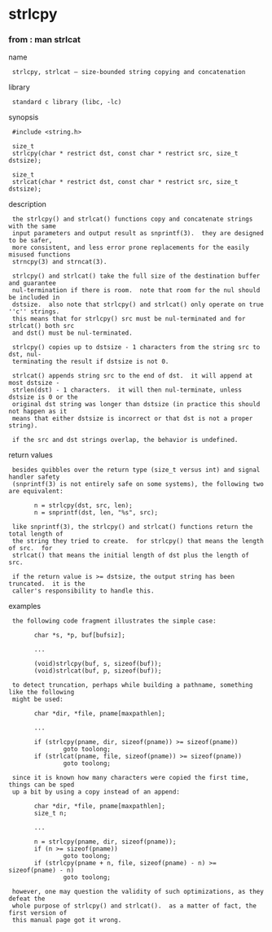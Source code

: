 # strlcpy

### from : man strlcat

name

     strlcpy, strlcat – size-bounded string copying and concatenation

library

     standard c library (libc, -lc)

synopsis

     #include <string.h>

     size_t
     strlcpy(char * restrict dst, const char * restrict src, size_t dstsize);

     size_t
     strlcat(char * restrict dst, const char * restrict src, size_t dstsize);

description

     the strlcpy() and strlcat() functions copy and concatenate strings with the same
     input parameters and output result as snprintf(3).  they are designed to be safer,
     more consistent, and less error prone replacements for the easily misused functions
     strncpy(3) and strncat(3).

     strlcpy() and strlcat() take the full size of the destination buffer and guarantee
     nul-termination if there is room.  note that room for the nul should be included in
     dstsize.  also note that strlcpy() and strlcat() only operate on true ''c'' strings.
     this means that for strlcpy() src must be nul-terminated and for strlcat() both src
     and dst() must be nul-terminated.

     strlcpy() copies up to dstsize - 1 characters from the string src to dst, nul-
     terminating the result if dstsize is not 0.

     strlcat() appends string src to the end of dst.  it will append at most dstsize -
     strlen(dst) - 1 characters.  it will then nul-terminate, unless dstsize is 0 or the
     original dst string was longer than dstsize (in practice this should not happen as it
     means that either dstsize is incorrect or that dst is not a proper string).

     if the src and dst strings overlap, the behavior is undefined.

return values

     besides quibbles over the return type (size_t versus int) and signal handler safety
     (snprintf(3) is not entirely safe on some systems), the following two are equivalent:

           n = strlcpy(dst, src, len);
           n = snprintf(dst, len, "%s", src);

     like snprintf(3), the strlcpy() and strlcat() functions return the total length of
     the string they tried to create.  for strlcpy() that means the length of src.  for
     strlcat() that means the initial length of dst plus the length of src.

     if the return value is >= dstsize, the output string has been truncated.  it is the
     caller's responsibility to handle this.

examples

     the following code fragment illustrates the simple case:

           char *s, *p, buf[bufsiz];

           ...

           (void)strlcpy(buf, s, sizeof(buf));
           (void)strlcat(buf, p, sizeof(buf));

     to detect truncation, perhaps while building a pathname, something like the following
     might be used:

           char *dir, *file, pname[maxpathlen];

           ...

           if (strlcpy(pname, dir, sizeof(pname)) >= sizeof(pname))
                   goto toolong;
           if (strlcat(pname, file, sizeof(pname)) >= sizeof(pname))
                   goto toolong;

     since it is known how many characters were copied the first time, things can be sped
     up a bit by using a copy instead of an append:

           char *dir, *file, pname[maxpathlen];
           size_t n;

           ...

           n = strlcpy(pname, dir, sizeof(pname));
           if (n >= sizeof(pname))
                   goto toolong;
           if (strlcpy(pname + n, file, sizeof(pname) - n) >= sizeof(pname) - n)
                   goto toolong;

     however, one may question the validity of such optimizations, as they defeat the
     whole purpose of strlcpy() and strlcat().  as a matter of fact, the first version of
     this manual page got it wrong.
